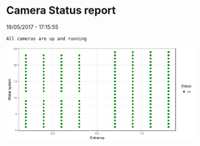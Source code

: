 Camera Status report
================
19/05/2017 - 17:15:55

    All cameras are up and running

![](camreport_files/figure-markdown_github/unnamed-chunk-2-1.png)

